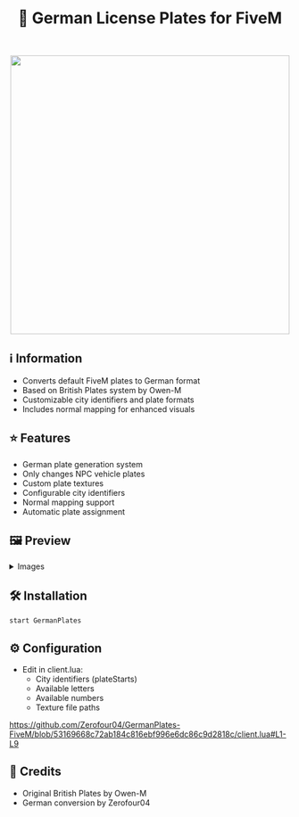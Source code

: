 <h1 align="center">🚗 German License Plates for FiveM</h1>

<p align="center">
    <img alt="" src="https://img.shields.io/github/stars/Zerofour04/GermanPlates-FiveM.svg?style=for-the-badge">
    <img alt="" src="https://madewithlove.now.sh/de?heart=true&colorB=%23ec2237&template=for-the-badge">
    <img alt="" src="https://img.shields.io/github/followers/Zerofour04.svg?style=for-the-badge&label=Follow&maxAge=2592000">
</p>

<p align="center">
    <img src="https://github.com/user-attachments/assets/16713150-6f62-4b3b-9167-bbf44a1e0c00" width="500">
</p>

## ℹ️ Information
- Converts default FiveM plates to German format
- Based on British Plates system by Owen-M
- Customizable city identifiers and plate formats
- Includes normal mapping for enhanced visuals

## ⭐ Features
- German plate generation system
- Only changes NPC vehicle plates
- Custom plate textures
- Configurable city identifiers
- Normal mapping support
- Automatic plate assignment

## 🖼️ Preview
<details>
<summary>Images</summary>
<p>
    <img src="https://github.com/user-attachments/assets/a5650b81-11d0-428f-be97-48d20122e8ef">
    <img src="https://github.com/user-attachments/assets/6f151a59-173f-4e6c-9d54-95362e4a2c7c">
    <img src="https://github.com/user-attachments/assets/6daf1ea3-8eef-4b2d-8db1-cd269287766a">
    <img src="https://github.com/user-attachments/assets/d8dc16cb-d0db-4946-998a-4ab144a8ef16">
</p>
</details>

## 🛠️ Installation
```
start GermanPlates
```

## ⚙️ Configuration
- Edit in client.lua:
    - City identifiers (plateStarts)
    - Available letters
    - Available numbers
    - Texture file paths
      
https://github.com/Zerofour04/GermanPlates-FiveM/blob/53169668c72ab184c816ebf996e6dc86c9d2818c/client.lua#L1-L9

## 💌 Credits
- Original British Plates by Owen-M
- German conversion by Zerofour04
